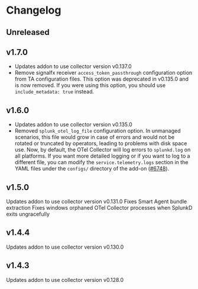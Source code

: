 # Changelog

## Unreleased

## v1.7.0

- Updates addon to use collector version v0.137.0
- Remove signalfx receiver `access_token_passthrough` configuration option from TA configuration files. This option was
  deprecated in v0.135.0 and is now removed. If you were using this option, you should use `include_metadata: true` instead. 

## v1.6.0

- Updates addon to use collector version v0.135.0
- Removed `splunk_otel_log_file` configuration option. In unmanaged scenarios, this file
  would grow in case of errors and would not be rotated or truncated by operators, leading
  to problems with disk space use. Now, by default, the OTel Collector will log errors
  to `splunkd.log` on all platforms. If you want more detailed logging or if you want to log to a different file,
  you can modify the `service.telemetry.logs` section in the YAML files under the `configs/` directory of the add-on ([#6748](https://github.com/signalfx/splunk-otel-collector/pull/6748)).

## v1.5.0

Updates addon to use collector version v0.131.0
Fixes Smart Agent bundle extraction
Fixes windows orphaned OTel Collector processes when SplunkD exits ungracefully

## v1.4.4

Updates addon to use collector version v0.130.0

## v1.4.3

Updates addon to use collector version v0.128.0

